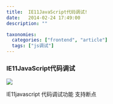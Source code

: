 ```yaml
---
title:  IE11JavaScript代码调试!
date:   2014-02-24 17:49:00
description: ""

taxonomies:
  categories: ["frontend", "article"]
  tags: ["js调试"]
---
```


<h3>IE11JavaScript代码调试</h3>
<p>
<img src="/public/images/IE11.jpg"/>
</p>
<p>IE11javascript 代码调试功能 支持断点</p>
